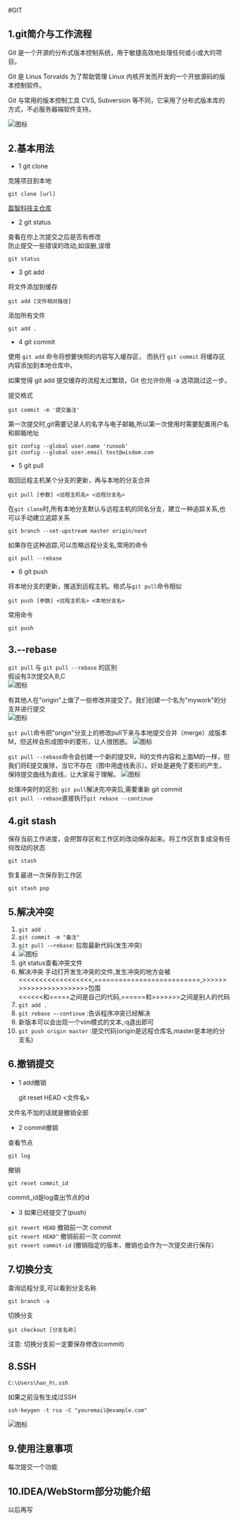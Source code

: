 #GIT

1.git简介与工作流程
-
Git 是一个开源的分布式版本控制系统，用于敏捷高效地处理任何或小或大的项目。

Git 是 Linus Torvalds 为了帮助管理 Linux 内核开发而开发的一个开放源码的版本控制软件。

Git 与常用的版本控制工具 CVS, Subversion 等不同，它采用了分布式版本库的方式，不必服务器端软件支持。

![图标](git_work.png)

2.基本用法
-
* 1 git clone
  
克隆项目到本地

    git clone [url]
    
[盈智科技主仓库](http://192.168.102.6/#/admin/projects/)

* 2 git status
  
查看在你上次提交之后是否有修改  
防止提交一些错误的改动,如误删,误增  

    git status

* 3 git add
  
将文件添加到缓存

    git add [文件相对路径]
    
添加所有文件  

    git add .


* 4 git commit  
  
使用 `git add` 命令将想要快照的内容写入缓存区， 而执行 `git commit` 将缓存区内容添加到本地仓库中。

如果觉得 git add 提交缓存的流程太过繁琐，Git 也允许你用 -a 选项跳过这一步。

提交格式  
    
    git commit -m '提交备注'
    
第一次提交时,git需要记录人的名字与电子邮箱,所以第一次使用时需要配置用户名和邮箱地址

    git config --global user.name 'runoob'
    git config --global user.email test@wisdom.com

* 5 git pull  

取回远程主机某个分支的更新，再与本地的分支合并

    git pull [参数] <远程主机名> <远程分支名>
    
在`git clone`时,所有本地分支默认与远程主机的同名分支，建立一种追踪关系,也可以手动建立追踪关系

    git branch --set-upstream master origin/next

如果存在这种追踪,可以忽略远程分支名,常用的命令

    git pull --rebase

* 6 git push  

将本地分支的更新，推送到远程主机。格式与`git pull`命令相似

    git push [参数] <远程主机名> <本地分支名>
    
常用命令

    git push


3.--rebase
-
`git pull` 与 `git pull --rebase` 的区别  
假设有3次提交A,B,C  
![图标](rebase1.png)

有其他人在"origin"上做了一些修改并提交了。我们创建一个名为"mywork"的分支并进行提交  
![图标](rebase2.png)

`git pull`命令把"origin"分支上的修改pull下来与本地提交合并（merge）成版本M，但这样会形成图中的菱形，让人很困惑。
![图标](rebase3.png)

`git pull --rebase`命令会创建一个新的提交R，R的文件内容和上面M的一样，但我们将E提交废除，当它不存在（图中用虚线表示）。好处是避免了菱形的产生，保持提交曲线为直线，让大家易于理解。
![图标](rebase4.png)

处理冲突时的区别:
`git pull`解决完冲突后,需要重新 git commit  
`git pull --rebase`直接执行`git rebase --continue`

4.git stash
-
保存当前工作进度，会把暂存区和工作区的改动保存起来。将工作区恢复成没有任何改动的状态

    git stash
    
恢复最进一次保存到工作区

    git stash pop


5.解决冲突
-
1.	`git add .`
2.	`git commit -m "备注"`
3.	`git pull -–rebase`: 拉取最新代码(发生冲突)
4.	![图标](rebase_error.png) 
5.	git status查看冲突文件
6.	解决冲突
手动打开发生冲突的文件,发生冲突的地方会被<<<<<<<<<<<<<<<<<<,==========================,>>>>>>>>>>>>>>>>>>>>>>>包围  
<<<<<<和=====之间是自己的代码,======和>>>>>>>之间是别人的代码
7.	`git add .`
8.	`git rebase –-continue` :告诉程序冲突已经解决
9.	新版本可以会出现一个vim模式的文本,:q退出即可
10.	`git push origin master` :提交代码(origin是远程仓库名,master是本地的分支名)


6.撤销提交
-
* 1 add撤销


    git reset HEAD <文件名>  
    
文件名不加的话就是撤销全部

* 2 commit撤销

查看节点  

    git log  
 
撤销   

    git reset commit_id
     
commit_id是log查出节点的id

* 3 如果已经提交了(push)

`git revert HEAD` 撤销前一次 commit  
`git revert HEAD^` 撤销前前一次 commit  
`git revert commit-id` (撤销指定的版本，撤销也会作为一次提交进行保存） 



7.切换分支
-

查询远程分支,可以看到分支名称

    git branch -a
    
切换分支

    git checkout [分支名称]
    
注意: 切换分支前一定要保存修改(commit)

8.SSH
-

    C:\Users\han_h\.ssh

如果之前没有生成过SSH

    ssh-keygen -t rsa -C "youremail@example.com"

![图标](wisdom_ssh.png) 



9.使用注意事项
-
每次提交一个功能

10.IDEA/WebStorm部分功能介绍
-
以后再写